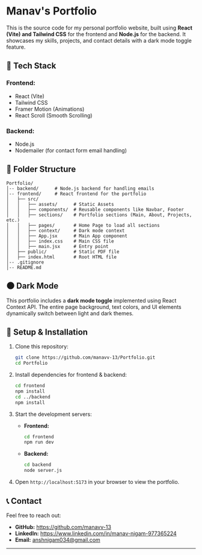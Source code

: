 # Manav's Portfolio

This is the source code for my personal portfolio website, built using **React (Vite) and Tailwind CSS** for the frontend and **Node.js** for the backend. It showcases my skills, projects, and contact details with a dark mode toggle feature.

## 🚀 Tech Stack

### **Frontend:**
- React (Vite)
- Tailwind CSS
- Framer Motion (Animations)
- React Scroll (Smooth Scrolling)

### **Backend:**
- Node.js
- Nodemailer (for contact form email handling)

## 📁 Folder Structure
```
Portfolio/
│-- backend/      # Node.js backend for handling emails
│-- frontend/     # React frontend for the portfolio
│   ├── src/
│   │   ├── assets/      # Static Assets
│   │   ├── components/  # Reusable components like Navbar, Footer
│   │   ├── sections/    # Portfolio sections (Main, About, Projects, etc.)
│   │   ├── pages/       # Home Page to load all sections
│   │   ├── context/     # Dark mode context
│   │   ├── App.jsx      # Main App component
│   │   ├── index.css    # Main CSS file
│   │   ├── main.jsx     # Entry point
│   ├── public/          # Static PDF file
│   ├── index.html       # Root HTML file
│-- .gitignore
│-- README.md
```

## 🌑 Dark Mode
This portfolio includes a **dark mode toggle** implemented using React Context API. The entire page background, text colors, and UI elements dynamically switch between light and dark themes.

## 🔧 Setup & Installation
1. Clone this repository:
   ```sh
   git clone https://github.com/manavv-13/Portfolio.git
   cd Portfolio
   ```

2. Install dependencies for frontend & backend:
   ```sh
   cd frontend
   npm install
   cd ../backend
   npm install
   ```

3. Start the development servers:
   - **Frontend:**
     ```sh
     cd frontend
     npm run dev
     ```
   - **Backend:**
     ```sh
     cd backend
     node server.js
     ```

4. Open `http://localhost:5173` in your browser to view the portfolio.

## 📞 Contact
Feel free to reach out:
- **GitHub:** https://github.com/manavv-13
- **LinkedIn:** https://www.linkedin.com/in/manav-nigam-977365224
- **Email:** anshnigam034@gmail.com

---

